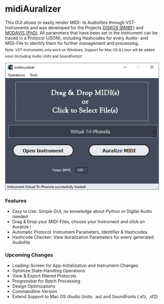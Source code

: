 # midiAuralizer
 This GUI allows to easily render MIDI- to Audiofiles through VST-Instruments and was developed for the Projects [DISKOS (BMBF)](https://organology.uni-leipzig.de/) and [MODAVIS (PhD)](https://modavis.org/).
 All parameters that have been set in the Instrument can be traced in a Protocol (JSON), including Hashcodes for every Audio- and MIDI-File to identify them for further management and processing. <br />
 <sub>Note: VST-Instruments only work on Windows, Support for Mac OS & Linux will be added soon (including Audio Units and SoundFonts)!</sub>

<p align="center">
  <img src="https://github.com/modavis-project/midiAuralizer/blob/main/images/midiAuralizer_screenshot0.PNG" alt="Screenshot of midiAuralizer's Main Window"/>
</p>

### Features
 - Easy to Use: Simple GUI, no knowledge about Python or Digital Audio needed
 - Drag & Drop your MIDI-Files, choose your Instrument and click on Auralize !
 - Automatic Protocol: Instrument Parameters, Identifier & Hashcodes
 - Hashcode Checker: View Auralization Parameters for every generated Audiofile

### Upcoming Changes
 - Loading-Screen for App-Initialization and Instrument-Changes
 - Optimize State-Handling Operations
 - View & Export filtered Protocols
 - Progressbar for Batch Processing
 - Design Optimizations
 - Commandline-Version
 - Extend Support to Mac OS (Audio Units: .au) and SoundFonts (.sfz, .sf2)